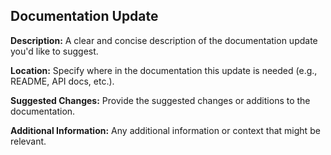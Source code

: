 ## Documentation Update

**Description:**
A clear and concise description of the documentation update you'd like to suggest.

**Location:**
Specify where in the documentation this update is needed (e.g., README, API docs, etc.).

**Suggested Changes:**
Provide the suggested changes or additions to the documentation.

**Additional Information:**
Any additional information or context that might be relevant.
